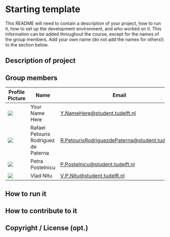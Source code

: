 # Starting template

This README will need to contain a description of your project, how to run it, how to set up the development environment, and who worked on it.
This information can be added throughout the course, except for the names of the group members.
Add your own name (do not add the names for others!) to the section below.

## Description of project

## Group members

| Profile Picture | Name | Email |
|---|---|---|
| ![](https://eu.ui-avatars.com/api/?name=OOPP&length=4&size=50&color=DDD&background=777&font-size=0.325) | Your Name Here | Y.NameHere@student.tudelft.nl |
| ![](https://secure.gravatar.com/avatar/7fe070246a92ce953af396a64d04a0d3?s=46&d=identicon) | Rafael Petouris Rodriguez de Paterna | R.PetourisRodriguezdePaterna@student.tudelft.nl |
| ![](https://secure.gravatar.com/avatar/b34e0f2e1f8e93c260888e6a32e444ad?s=800&d=identicon) | Petra Postelnicu | P.Postelnicu@student.tudelft.nl |
| ![](https://secure.gravatar.com/avatar/320347b027870d81f40a5396e10692de?s=46&d=identicon) | Vlad Nitu | V.P.Nitu@student.tudelft.nl |
<!-- Instructions (remove once assignment has been completed -->
<!-- - Add (only!) your own name to the table above (use Markdown formatting) -->
<!-- - Mention your *student* email address -->
<!-- - Preferably add a recognizable photo, otherwise add your GitLab photo -->
<!-- - (please make sure the photos have the same size) --> 

## How to run it

## How to contribute to it

## Copyright / License (opt.)
